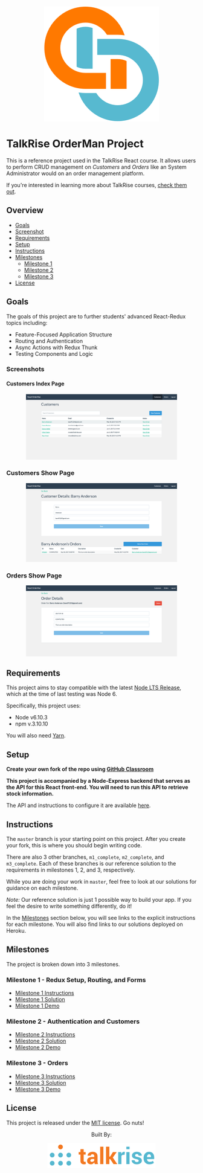 <p align="center">
  <img src="./logo/logo_index.png">
</p>

# TalkRise OrderMan Project
This is a reference project used in the TalkRise React course. It allows users to perform CRUD management on *Customers* and *Orders* like an System Administrator would on an order management platform.

If you're interested in learning more about TalkRise courses, [check them out](https://www.talkrise.com).

## Overview

* [Goals](#goals)
* [Screenshot](#screenshot)
* [Requirements](#requirements)
* [Setup](#setup)
* [Instructions](#instructions)
* [Milestones](#milestones)
  * [Milestone 1](#milestone-1---react-components)
  * [Milestone 2](#milestone-2---react-routing)
  * [Milestone 3](#milestone-3---redux-and-forms)
* [License](#license)

## Goals

The goals of this project are to further students' advanced React-Redux topics including:

* Feature-Focused Application Structure
* Routing and Authentication
* Async Actions with Redux Thunk
* Testing Components and Logic

### Screenshots

#### Customers Index Page

 <p align="center">
   <kbd> 
     <img src="./logo/m3_complete_customer.png" width=400 />
   </kbd>
 </p>
 
### Customers Show Page

  <p align="center">
     <kbd> 
       <img src="./logo/m3_complete_customer_details.png" width=400 />
     </kbd>
   </p>

### Orders Show Page

<p align="center">
   <kbd> 
     <img src="./logo/m3_complete_order_details.png" width=400 />
   </kbd>
 </p>

## Requirements

This project aims to stay compatible with the latest
[Node LTS Release](https://github.com/nodejs/LTS), which at the time of last testing was Node 6.

Specifically, this project uses:

* Node v6.10.3
* npm v.3.10.10

You will also need [Yarn](https://yarnpkg.com/en/).

## Setup

**Create your own fork of the repo using [GitHub Classroom](https://classroom.github.com/assignment-invitations/931fbed9d673721641190f2925e7f991)**

**This project is accompanied by a Node-Express backend that serves as the API for this React front-end. You will need to run this API to retrieve stock information.**

The API and instructions to configure it are available [here](https://github.com/TalkRise/React_OrderMan_API).

## Instructions

The `master` branch is your starting point on this project. After you create your fork, this is where you should begin writing code.

There are also 3 other branches, `m1_complete`, `m2_complete`, and `m3_complete`. Each of these branches is our reference solution to the requirements in milestones 1, 2, and 3, respectively.

While you are doing your work in `master`, feel free to look at our solutions for guidance on each milestone.

*Note:* Our reference solution is just 1 possible way to build your app. If you feel the desire to write something differently, do it!

In the [Milestones](#milestones) section below, you will see links to the explicit instructions for each milestone. You will also find links to our solutions deployed on Heroku.

## Milestones
The project is broken down into 3 milestones.

### Milestone 1 - Redux Setup, Routing, and Forms

* [Milestone 1 Instructions](https://github.com/TalkRise/React_OrderMan_Client/blob/master/docs/m1_instructions.md)
* [Milestone 1 Solution](https://github.com/TalkRise/React_OrderMan_Client/tree/m1_complete)
* [Milestone 1 Demo](https://react-orderman-client-m1.herokuapp.com/#/)


### Milestone 2 - Authentication and Customers

* [Milestone 2 Instructions](https://github.com/TalkRise/React_OrderMan_Client/blob/master/docs/m2_instructions.md)
* [Milestone 2 Solution](https://github.com/TalkRise/React_OrderMan_Client/tree/m2_complete)
* [Milestone 2 Demo](https://react-orderman-client-m2.herokuapp.com/#/)


### Milestone 3 - Orders

* [Milestone 3 Instructions](https://github.com/TalkRise/React_OrderMan_Client/blob/master/docs/m3_instructions.md)
* [Milestone 3 Solution](https://github.com/TalkRise/React_OrderMan_Client/tree/m3_complete)
* [Milestone 3 Demo](https://react-orderman-client-m3.herokuapp.com/#/)

## License
This project is released under the [MIT license](MIT-LICENSE). Go nuts!

 <p align="center">Built By:</p>
 <p align="center">
   <img src="./logo/tr_index.png">
 </p>
